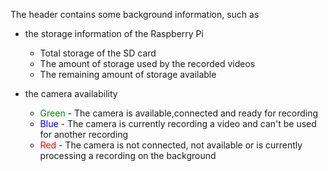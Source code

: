 The header contains some background information, such as

- the storage information of the Raspberry Pi
    - Total storage of the SD card
    - The amount of storage used by the recorded videos
    - The remaining amount of storage available

- the camera availability
    - <span style="color:green">Green</span> - The camera is available,connected and ready for recording
    - <span style="color:blue">Blue</span> - The camera is currently recording a video and can't be used for another recording
    - <span style="color:red">Red</span> - The camera is not connected, not available or is currently processing a recording on the background
